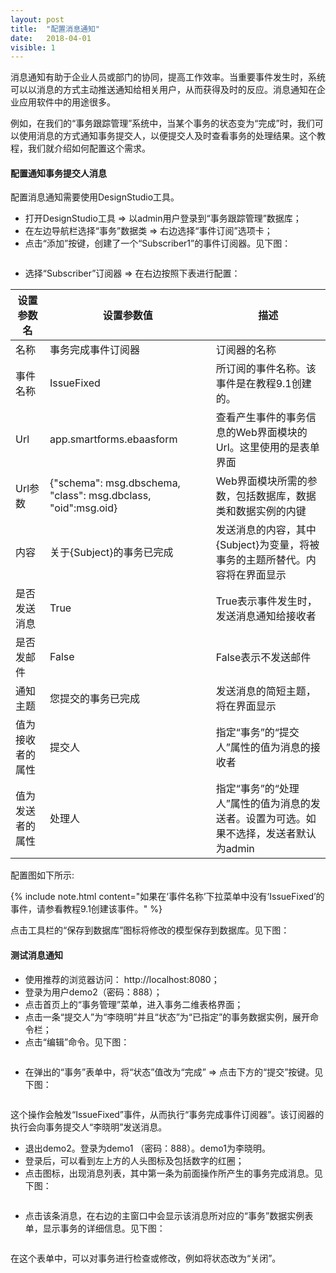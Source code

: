 ```yaml
---
layout: post
title:  "配置消息通知"
date:   2018-04-01
visible: 1
---
```


消息通知有助于企业人员或部门的协同，提高工作效率。当重要事件发生时，系统可以以消息的方式主动推送通知给相关用户，从而获得及时的反应。消息通知在企业应用软件中的用途很多。

例如，在我们的“事务跟踪管理”系统中，当某个事务的状态变为“完成”时，我们可以使用消息的方式通知事务提交人，以便提交人及时查看事务的处理结果。这个教程，我们就介绍如何配置这个需求。

#### 配置通知事务提交人消息

配置消息通知需要使用DesignStudio工具。

* 打开DesignStudio工具 => 以admin用户登录到“事务跟踪管理”数据库；
* 在左边导航栏选择“事务”数据类 => 右边选择“事件订阅”选项卡；
* 点击“添加”按键，创建了一个“Subscriber1”的事件订阅器。见下图：

<img src="{{'/assets/img/2018-4-1-创建事件订阅器.png' | prepend: site.baseurl }}" alt="">

* 选择“Subscriber”订阅器 => 在右边按照下表进行配置：

| 设置参数名 | 设置参数值 | 描述 |
|-------|--------|---------|
| 名称 | 事务完成事件订阅器 | 订阅器的名称 |
| 事件名称 | IssueFixed | 所订阅的事件名称。该事件是在教程9.1创建的。 |
| Url | app.smartforms.ebaasform | 查看产生事件的事务信息的Web界面模块的Url。这里使用的是表单界面 |
| Url参数 | {"schema": msg.dbschema, "class": msg.dbclass, "oid":msg.oid} | Web界面模块所需的参数，包括数据库，数据类和数据实例的内键 |
| 内容 | 关于{Subject}的事务已完成 | 发送消息的内容，其中{Subject}为变量，将被事务的主题所替代。内容将在界面显示 |
| 是否发送消息 | True | True表示事件发生时，发送消息通知给接收者 |
| 是否发邮件 | False | False表示不发送邮件 |
| 通知主题 | 您提交的事务已完成 | 发送消息的简短主题，将在界面显示 |
| 值为接收者的属性 | 提交人 | 指定“事务”的“提交人”属性的值为消息的接收者 |
| 值为发送者的属性 | 处理人 | 指定“事务”的“处理人”属性的值为消息的发送者。设置为可选。如果不选择，发送者默认为admin |

配置图如下所示: 
<img src="{{'/assets/img/2018-4-1-配置事件订阅器.png' | prepend: site.baseurl }}" alt="">

{% include note.html content="如果在‘事件名称’下拉菜单中没有‘IssueFixed’的事件，请参看教程9.1创建该事件。" %}

点击工具栏的“保存到数据库”图标将修改的模型保存到数据库。见下图：
<img src="{{'/assets/img/2018-4-1-保存到数据库.png' | prepend: site.baseurl }}" alt="">

#### 测试消息通知

* 使用推荐的浏览器访问： http://localhost:8080；
* 登录为用户demo2（密码：888）；
* 点击首页上的“事务管理”菜单，进入事务二维表格界面；
* 点击一条“提交人”为“李晓明”并且“状态”为“已指定”的事务数据实例，展开命令栏；
* 点击“编辑”命令。见下图：

<img src="{{'/assets/img/2018-4-1-编辑事务记录.png' | prepend: site.baseurl }}" alt="">

* 在弹出的“事务”表单中，将“状态”值改为“完成” => 点击下方的“提交”按键。见下图：

<img src="{{'/assets/img/2018-4-1-修改事务记录状态.png' | prepend: site.baseurl }}" alt="">

这个操作会触发“IssueFixed”事件，从而执行“事务完成事件订阅器”。该订阅器的执行会向事务提交人“李晓明”发送消息。

* 退出demo2。登录为demo1 （密码：888）。demo1为李晓明。
* 登录后，可以看到左上方的人头图标及包括数字的红圈；
* 点击图标，出现消息列表，其中第一条为前面操作所产生的事务完成消息。见下图：

<img src="{{'/assets/img/2018-4-1-查看消息通知.png' | prepend: site.baseurl }}" alt="">

* 点击该条消息，在右边的主窗口中会显示该消息所对应的“事务”数据实例表单，显示事务的详细信息。见下图：

<img src="{{'/assets/img/2018-4-1-查看事务表单.png' | prepend: site.baseurl }}" alt="">

在这个表单中，可以对事务进行检查或修改，例如将状态改为“关闭”。




